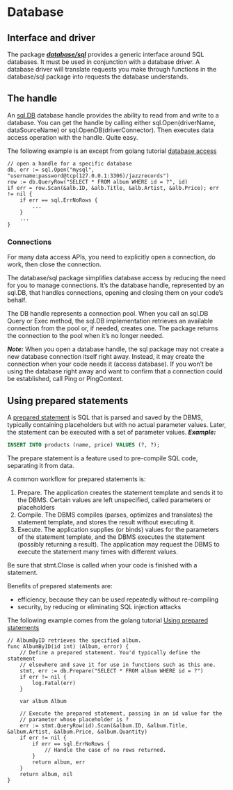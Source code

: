 # Database

## Interface and driver

The package ***[database/sql][sql]*** provides a generic interface
around SQL databases. It must be used in conjunction with
a database driver. A database driver will translate requests you make
through functions in the database/sql package into requests
the database understands.

## The handle

An [sql.DB][sql.DB] database handle provides the ability to
read from and write to a database. You can get the handle
by calling either sql.Open(driverName, dataSourceName) or
sql.OpenDB(driverConnector). Then executes data access
operation with the handle. Quite easy.

The following example is an except from golang tutorial
[database access][database access]

```Golang
// open a handle for a specific database
db, err := sql.Open("mysql", "username:password@tcp(127.0.0.1:3306)/jazzrecords")
row := db.QueryRow("SELECT * FROM album WHERE id = ?", id)
if err = row.Scan(&alb.ID, &alb.Title, &alb.Artist, &alb.Price); err != nil {
    if err == sql.ErrNoRows {
        ...
    }
    ...
}
```

### Connections

For many data access APIs, you need to explicitly
open a connection, do work, then close the connection.

The database/sql package simplifies database access by
reducing the need for you to manage connections.
It’s the database handle, represented by an sql.DB,
that handles connections, opening and closing them
on your code’s behalf.

The DB handle represents a connection pool.
When you call an sql.DB Query or Exec method, the sql.DB
implementation retrieves an available connection from
the pool or, if needed, creates one. The package returns
the connection to the pool when it’s no longer needed.

***Note:*** When you open a database handle, the sql package may not
create a new database connection itself right away. Instead,
it may create the connection when your code needs it (access database).
If you won’t be using the database right away and want to confirm
that a connection could be established, call Ping or PingContext.

## Using prepared statements

A [prepared statement][prepare statement] is SQL that is parsed
and saved by the DBMS, typically containing placeholders
but with no actual parameter values. Later, the statement
can be executed with a set of parameter values. ***Example:***

```sql
INSERT INTO products (name, price) VALUES (?, ?);
```

The prepare statement is a feature used to pre-compile SQL code,
separating it from data.

A common workflow for prepared statements is:

1. Prepare. The application creates the statement template
   and sends it to the DBMS. Certain values are left unspecified,
   called parameters or placeholders
2. Compile. The DBMS compiles (parses, optimizes and translates)
   the statement template, and stores the result without executing it.
3. Execute. The application supplies (or binds) values for
   the parameters of the statement template, and the DBMS executes
   the statement (possibly returning a result). The application may
   request the DBMS to execute the statement many times with different values.

Be sure that stmt.Close is called when your code is finished with a statement.

Benefits of prepared statements are:

* efficiency, because they can be used repeatedly without re-compiling
* security, by reducing or eliminating SQL injection attacks


The following example comes from the golang tutorial [Using prepared statements][golang prepare stmt]

```golang
// AlbumByID retrieves the specified album.
func AlbumByID(id int) (Album, error) {
    // Define a prepared statement. You'd typically define the statement
    // elsewhere and save it for use in functions such as this one.
    stmt, err := db.Prepare("SELECT * FROM album WHERE id = ?")
    if err != nil {
        log.Fatal(err)
    }

    var album Album

    // Execute the prepared statement, passing in an id value for the
    // parameter whose placeholder is ?
    err := stmt.QueryRow(id).Scan(&album.ID, &album.Title, &album.Artist, &album.Price, &album.Quantity)
    if err != nil {
        if err == sql.ErrNoRows {
            // Handle the case of no rows returned.
        }
        return album, err
    }
    return album, nil
}
```

[sql]: https://pkg.go.dev/database/sql
[sql.DB]: https://pkg.go.dev/database/sql#DB
[database access]: https://golang.google.cn/doc/tutorial/database-access
[prepare statement]: https://en.wikipedia.org/wiki/Prepared_statement
[golang prepare stmt]: https://golang.google.cn/doc/database/prepared-statements
